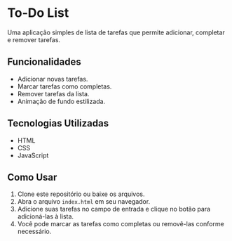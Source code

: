 # To-Do List

Uma aplicação simples de lista de tarefas que permite adicionar, completar e remover tarefas.

## Funcionalidades

- Adicionar novas tarefas.
- Marcar tarefas como completas.
- Remover tarefas da lista.
- Animação de fundo estilizada.

## Tecnologias Utilizadas

- HTML
- CSS
- JavaScript

## Como Usar

1. Clone este repositório ou baixe os arquivos.
2. Abra o arquivo `index.html` em seu navegador.
3. Adicione suas tarefas no campo de entrada e clique no botão para adicioná-las à lista.
4. Você pode marcar as tarefas como completas ou removê-las conforme necessário.
